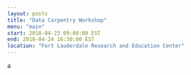 ```yaml
---
layout: posts
title: "Data Carpentry Workshop"
menu: "main"
start: 2018-04-23 09:00:00 EST
end: 2018-04-24 16:30:00 EST
location: "Fort Lauderdale Research and Education Center"
---
```

a